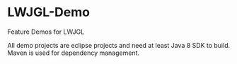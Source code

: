 # LWJGL-Demo
Feature Demos for LWJGL

All demo projects are eclipse projects and need at least Java 8 SDK to build. Maven is used for dependency management.
